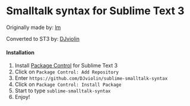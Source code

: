 Smalltalk syntax for Sublime Text 3
===================================

Originally made by: [lm](https://github.com/lm/sublime-smalltalk-syntax)

Converted to ST3 by: [DJviolin](https://github.com/DJviolin/sublime-smalltalk-syntax)

#### Installation

1. Install [Package Control](https://packagecontrol.io/installation) for Sublime Text 3
2. Click on `Package Control: Add Repository`
3. Enter `https://github.com/DJviolin/sublime-smalltalk-syntax`
4. Click on `Package Control: Install Package`
5. Start to type `sublime-smalltalk-syntax`
6. Enjoy!
